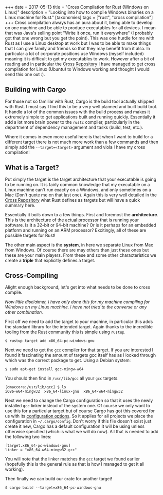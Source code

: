 +++
date = 2017-05-13
title = "Cross Compilation for Rust (Windows on Linux)"
description = "Looking into how to compile Windows binaries on a Linux machine for Rust."
[taxonomies]
tags = ["rust", "cross compilation"]
+++
Cross compilation always has an aura about it, being able to develop on one
machine and be able to produce executables for all devices. I mean that was
Java's selling point "Write it once, run it everywhere" (I probably got that one
wrong but you get the point). This was one hurdle for me with Rust as I use a
Linux desktop at work but I was to be able to make things that I can give family
and friends so that they may benefit from it also. In particular a lot of
corporate positions use Windows (myself included) meaning it is difficult to get
my executables to work. However after a bit of reading and in particular the
[Cross Repository][cross] I have managed to get cross compilation for Linux
(Ubuntu) to Windows working and thought I would send this one out :).

## Building with Cargo
For those not so familiar with Rust, Cargo is the build tool actually shipped
with Rust. I must say I find this to be a very well planned and built build
tool. It handle a lot of the common issues with the build process and makes it
extremely simple to get applications built and running quickly. Essentially it
add a lot more brain power to the `rustc` compiler, particularly in the
department of dependency management and tasks (build, test, etc.).

Where it comes in even more useful here is that when I want to build for a
different target there is not much more work than a few commands and then simply
add the `--target=<target>` argument and viola I have my cross compilation!

## What is a Target?
Put simply the target is the target architecture that your executable is going to be running on. It is fairly common knowledge that my executable on a Linux machine can't run exactly on a Windows, and only sometimes on a Mac (Don't quote me on that last one). Again this is very well detailed in the [Cross Repository][cross] what Rust defines as targets but will have a quick summary here.

Essentially it boils down to a few things. First and foremost the
**architecture**. This is the architecture of the actual processor that is
running your software. Is it a 32-bit or 64-bit machine? Or is it perhaps for an
embedded platform and running on an ARM processor? Excitingly, all of these are
possible targets for Rust!

The other main aspect is the **system**, in here we separate Linux from Mac from Windows. Of course there are may others than just these ones but these are your main players. From these and some other characteristics we create a **triple** that explicitly defines a target.

## Cross-Compiling
Alight enough background, let's get into what needs to be done to cross compile.

*Now little disclaimer, I have only done this for my machine compiling for Windows on my Linux machine. I have not tried to the converse or any other combination.*

First off we need to add the target to your machine, in particular this adds the standard library for the intended target. Again thanks to the incredible tooling from the Rust community this is simple using `rustup`.

```
$ rustup target add x86_64-pc-windows-gnu
```

Next we need to get the `gcc` compiler for that target. If you are interested I found it fascinating the amount of targets gcc itself has as I looked through which was the correct package to get. Using a Debian system:
```
$ sudo apt-get install gcc-mingw-w64
```
You should then find in `/usr/lib/gcc` all your `gcc` targets.
```
[dmaccora:/usr/lib/gcc] $ ls
i686-w64-mingw32  x86_64-linux-gnu  x86_64-w64-mingw32
```

Next we need to change the Cargo configuration so that it uses the newly
installed `gcc` linker instead of the system one. Of course we only want to use
this for a particular target but of course Cargo has got this covered for us
with its [configuration options][cargo-config]. So it applies for all projects
we place the configuration in `~/.cargo/config`. Don't worry if this file
doesn't exist just create it new, Cargo has a default configuration it will be
using unless otherwise specified (which is what we will do now). All that is needed to add the following two lines:
```
[target.x86_64-pc-windows-gnu]
linker = "x86_64-w64-mingw32-gcc"
```
You will note that the linker matches the `gcc` target we found earlier (hopefully this is the general rule as that is how I managed to get it all working).


Then finally we can build our crate for another target!
```
$ cargo build --target=x86_64-pc-windows-gnu
```



[cross]: https://github.com/japaric/rust-cross
[cargo-config]: http://doc.crates.io/config.html

